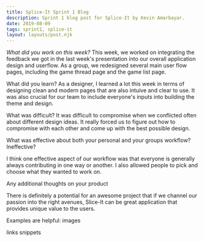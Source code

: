 ```yaml
---
title: Splice-It Sprint 1 Blog
description: Sprint 1 blog post for Splice-It by Kevin Amarbayar.
date: 2019-08-09
tags: sprint1, splice-it
layout: layouts/post.njk
---
```


*What did you work on this week?*
This week, we worked on integrating the feedback we got in the last week's presentation into our overall application design and userflow. As a group, we redesigned several main user flow pages, including the game thread page and the game list page.

What did you learn?
As a designer, I learned a lot this week in terms of designing clean and modern pages that are also intuive and clear to use. It was also crucial for our team to include everyone's inputs into building the theme and design.

What was difficult?
It was difficult to compromise when we conflicted often about different design ideas. It really forced us to figure out how to compromise with each other and come up with the best possible design.

What was effective about both your personal and your groups workflow? Ineffective?

I think one effective aspect of our workflow was that everyone is generally always contributing in one way or another. I also allowed people to pick and choose what they wanted to work on. 

Any additional thoughts on your product

There is definitely a potential for an awesome project that if we channel our passion into the right avenues, Slice-It can be great application that provides unique value to the users.

Examples are helpful:
images

links
snippets